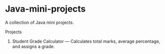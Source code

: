 # Java-mini-projects
A collection of Java mini projects.


Projects
1. Student Grade Calculator — Calculates total marks, average percentage, and assigns a grade.

